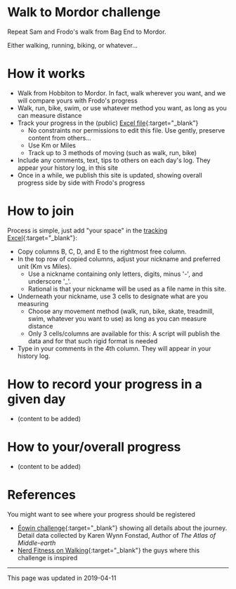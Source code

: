 # Walk to Mordor challenge

Repeat Sam and Frodo's walk from Bag End to Mordor.

Either walking, running, biking, or whatever...

# How it works
* Walk from Hobbiton to Mordor. In fact, walk wherever you want, and we will compare yours with Frodo's progress
* Walk, run, bike, swim, or use whatever method you want, as long as you can measure distance
* Track your progress in the (public) [Excel file](https://docs.google.com/spreadsheets/d/1oGzBmn3m_w-tq_c_vNhARID2xahvLd302_oWQIMN0hs/edit?usp=sharing){:target="_blank"}
  * No constraints nor permissions to edit this file. Use gently, preserve content from others...
  * Use Km or Miles
  * Track up to 3 methods of moving (such as walk, run, bike)
* Include any comments, text, tips to others on each day's log. They appear your history log, in this site  
* Once in a while, we publish this site is updated, showing overall progress side by side with Frodo's progress

# How to join
Process is simple, just add "your space" in the [tracking Excel](https://docs.google.com/spreadsheets/d/1oGzBmn3m_w-tq_c_vNhARID2xahvLd302_oWQIMN0hs/edit?usp=sharing){:target="_blank"}:
* Copy columns B, C, D, and E to the rightmost free column.
* In the top row of copied columns, adjust your nickname and preferred unit (Km vs Miles).
  * Use a nickname containing only letters, digits, minus '-', and underscore '_'.
  * Rational is that your nickname will be used as a file name in this site.
* Underneath your nickname, use 3 cells to designate what are you measuring
  * Choose any movement method (walk, run, bike, skate, treadmill, swim, whatever you want to use) as long as you can measure distance
  * Only 3 cells/columns are available for this: A script will publish the data and for that such rigid format is needed
* Type in your comments in the 4th column. They will appear in your history log.

# How to record your progress in a given day
* (content to be added)

# How to your/overall progress
* (content to be added)

# References
You might want to see
where your progress should be registered
* [Éowin challenge](http://home.insightbb.com/~eowynchallenge/Walk/walk.html){:target="_blank"} showing all details about the journey.
Detail data collected by Karen Wynn Fonstad, Author of *The Atlas of Middle-earth*
* [Nerd Fitness on Walking](https://www.nerdfitness.com/blog/walking/){:target="_blank"} the guys where this challenge is inspired

---
This page was updated in 2019-04-11
